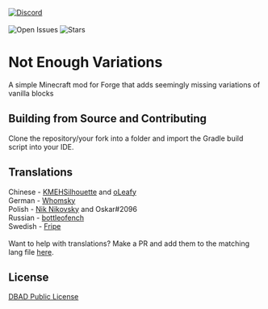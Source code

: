 [![Discord](https://discordapp.com/api/guilds/959153592869224579/widget.png?style=banner2)](https://discord.gg/qpc69BUeDe)\
\
![Open Issues](https://img.shields.io/github/issues/Elephant1214/NotEnoughVariations?style=for-the-badge)
![Stars](https://img.shields.io/github/stars/Elephant1214/NotEnoughVariations?style=for-the-badge)

# Not Enough Variations
A simple Minecraft mod for Forge that adds seemingly missing variations of vanilla blocks

## Building from Source and Contributing
Clone the repository/your fork into a folder and import the Gradle build script into your IDE.

## Translations
Chinese - [KMEHSilhouette](https://github.com/KMEHSilhouette) and [oLeafy](https://github.com/oLeafy)\
German - [Whomsky](https://github.com/Whomsky)\
Polish - [Nik Nikovsky](https://github.com/NikNikovsky/) and Oskar#2096\
Russian - [bottleofench](https://github.com/bottleofench)\
Swedish - [Fripe](https://github.com/Fripe070)\
\
Want to help with translations? Make a PR and add them to the matching lang file [here](https://github.com/Elephant1214/NotEnoughVariations/tree/main/src/main/resources/assets/nev/lang).

## License
[DBAD Public License](https://github.com/Elephant1214/NotEnoughVariations/blob/main/LICENSE)
